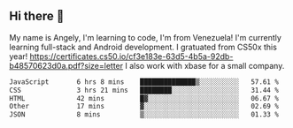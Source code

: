 ## Hi there 👋
My name is Angely, I'm learning to code, I'm from Venezuela!
I'm currently learning full-stack and Android development.
I gratuated from CS50x this year! https://certificates.cs50.io/cf3e183e-63d5-4b5a-92db-b48570623d0a.pdf?size=letter
I also work with xbase for a small company.

 <!--START_SECTION:waka-->

```txt
JavaScript       6 hrs 8 mins    ██████████████▒░░░░░░░░░░   57.61 %
CSS              3 hrs 21 mins   ████████░░░░░░░░░░░░░░░░░   31.44 %
HTML             42 mins         █▓░░░░░░░░░░░░░░░░░░░░░░░   06.67 %
Other            17 mins         ▓░░░░░░░░░░░░░░░░░░░░░░░░   02.69 %
JSON             8 mins          ▒░░░░░░░░░░░░░░░░░░░░░░░░   01.33 %
```

<!--END_SECTION:waka-->
<!--
**angelycontrerasr/angelycontrerasr** is a ✨ _special_ ✨ repository because its `README.md` (this file) appears on your GitHub profile.

Here are some ideas to get you started:

- 🔭 I’m currently working on ...
- 🌱 I’m currently learning ...
- 👯 I’m looking to collaborate on ...
- 🤔 I’m looking for help with ...
- 💬 Ask me about ...
- 📫 How to reach me: ...
- 😄 Pronouns: ...
- ⚡ Fun fact: ...
-->
